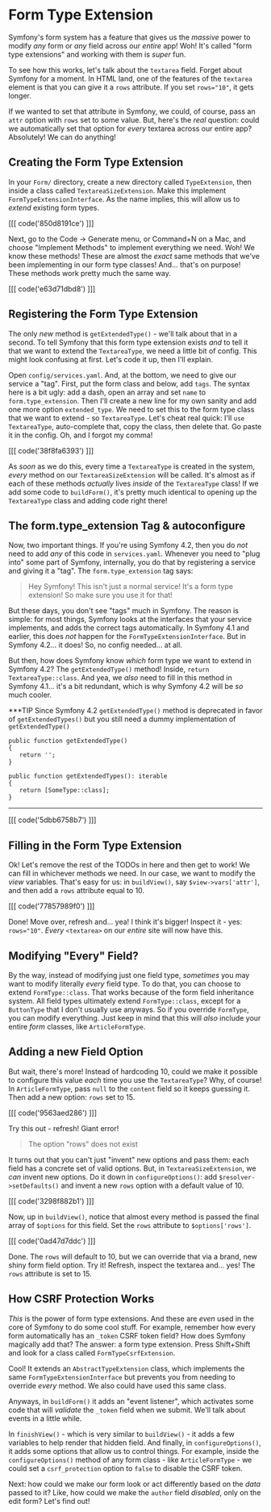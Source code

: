 # Form Type Extension

Symfony's form system has a feature that gives us the *massive* power to modify
*any* form or *any* field across our *entire* app! Woh! It's called "form type
extensions" and working with them is *super* fun.

To see how this works, let's talk about the `textarea` field. Forget about Symfony
for a moment. In HTML land, one of the features of the `textarea` element is that
you can give it a `rows` attribute. If you set `rows="10"`, it gets longer.

If we wanted to set that attribute in Symfony, we could, of course, pass an `attr`
option with `rows` set to some value. But, here's the *real* question: could we
automatically set that option for *every* textarea across our entire app? Absolutely!
We can do anything!

## Creating the Form Type Extension

In your `Form/` directory, create a new directory called `TypeExtension`, then inside
a class called `TextareaSizeExtension`. Make this implement `FormTypeExtensionInterface`.
As the name implies, this will allow us to *extend* existing form types.

[[[ code('850d8191ce') ]]]

Next, go to the Code -> Generate menu, or Command+N on a Mac, and choose
"Implement Methods" to implement everything we need. Woh! We know these methods!
These are almost the *exact* same methods that we've been implementing in our form
type classes! And... that's on purpose! These methods work pretty much the same way.

[[[ code('e63d71dbd8') ]]]

## Registering the Form Type Extension

The only *new* method is `getExtendedType()` - we'll talk about that in a second.
To tell Symfony that this form type extension exists *and* to tell it that we want
to extend the `TextareaType`, we need a little bit of config. This might look confusing
at first. Let's code it up, then I'll explain.

Open `config/services.yaml`. And, at the bottom, we need to give our service
a "tag". First, put the form class and below, add `tags`. The syntax here is a bit
ugly: add a dash, open an array and set `name` to `form.type_extension`. Then I'll
create a new line for my own sanity and add one more option `extended_type`. We need
to set this to the form type class that we want to extend - so `TextareaType`. Let's
cheat real quick: I'll `use TextareaType`, auto-complete that, copy the class, then
delete that. Go paste it in the config. Oh, and I forgot my comma!

[[[ code('38f8fa6393') ]]]

As *soon* as we do this, every time a `TextareaType` is created in the system, *every*
method on our `TextareaSizeExtension` will be called. It's almost as if each of
these methods *actually* lives *inside* of the `TextareaType` class! If we add
some code to `buildForm()`, it's pretty much identical to opening up the `TextareaType`
class and adding code right there!

## The form.type_extension Tag & autoconfigure

Now, two important things. If you're using Symfony 4.2, then you do *not* need to
add *any* of this code in `services.yaml`. Whenever you need to "plug into" some
part of Symfony, internally, you do that by registering a service and giving it
a "tag". The `form.type_extension` tag says:

> Hey Symfony! This isn't just a normal service! It's a form type extension! So
> make sure you use it for that!

But these days, you don't see "tags" much in Symfony. The reason is simple: for
most things, Symfony looks at the interfaces that your service implements, and adds
the correct tags automatically. In Symfony 4.1 and earlier, this does *not* happen
for the `FormTypeExtensionInterface`. But in Symfony 4.2... it does! So, no config
needed... at all.

But then, how does Symfony know *which* form type we want to extend in Symfony 4.2?
The `getExtendedType()` method! Inside, `return TextareaType::class`. And yea,
we *also* need to fill in this method in Symfony 4.1... it's a bit redundant, which
is why Symfony 4.2 will be *so* much cooler.

***TIP
Since Symfony 4.2 `getExtendedType()` method is deprecated in favor of `getExtendedTypes()` but you still need a dummy implementation of `getExtendedType()`
```
public function getExtendedType()
{
   return '';
}

public function getExtendedTypes(): iterable
{
   return [SomeType::class];
}
```
***

[[[ code('5dbb6758b7') ]]]

## Filling in the Form Type Extension

Ok! Let's remove the rest of the TODOs in here and then get to work! We can fill
in whichever methods we need. In our case, we want to modify the *view* variables.
That's easy for us: in `buildView()`, say `$view->vars['attr']`, and
then add a `rows` attribute equal to 10.

[[[ code('77857989f0') ]]]

Done! Move over, refresh and... yea! I think it's bigger! Inspect it - yes: `rows="10"`.
*Every* `<textarea>` on our *entire* site will now have this.

## Modifying "Every" Field?

By the way, instead of modifying just one field type, *sometimes* you may want to
modify literally *every* field type. To do that, you can choose to extend
`FormType::class`. That works because of the form field inheritance system. All
field types ultimately extend `FormType::class`, except for a `ButtonType` that I
don't usually use anyways. So if you override `FormType`, you can modify everything.
Just keep in mind that this will *also* include your entire *form* classes, like
`ArticleFormType`.

## Adding a new Field Option

But wait, there's more! Instead of hardcoding 10, could we make it possible to configure
this value *each* time you use the `TextareaType`? Why, of course! In `ArticleFormType`,
pass `null` to the `content` field so it keeps guessing it. Then add a new option:
`rows` set to 15.

[[[ code('9563aed286') ]]]

Try this out - refresh! Giant error!

> The option "rows" does not exist

It turns out that you can't just "invent" new options and pass them: each field
has a concrete set of valid options. But, in `TextareaSizeExtension`, we *can*
invent new options. Do it down in `configureOptions()`: add
`$resolver->setDefaults()` and invent a new `rows` option with a default value of
10.

[[[ code('3298f882b1') ]]]

Now, up in `buildView()`, notice that almost every method is passed the final
array of `$options` for this field. Set the `rows` attribute to `$options['rows']`.

[[[ code('0ad47d7ddc') ]]]

Done. The `rows` will default to 10, but we can override that via a brand, new
shiny form field option. Try it! Refresh, inspect the textarea and... yes! The
`rows` attribute is set to 15.

## How CSRF Protection Works

*This* is the power of form type extensions. And these are *even* used in the
core of Symfony to do some cool stuff. For example, remember how every form automatically
has an `_token` CSRF token field? How does Symfony magically add that? The answer:
a form type extension. Press Shift+Shift and look for a class called `FormTypeCsrfExtension`.

Cool! It extends an `AbstractTypeExtension` class, which implements the same
`FormTypeExtensionInterface` but prevents you from needing to override *every* method.
We also could have used this same class.

Anyways, in `buildForm()` it adds an "event listener", which activates some code
that will *validate* the `_token` field when we submit. We'll talk about events
in a little while.

In `finishView()` - which is very similar to `buildView()` - it adds a few
variables to help render that hidden field. And finally, in `configureOptions()`,
it adds some options that allow us to control things. For example, inside the
`configureOptions()` method of any form class - like `ArticleFormType` - we could
set a `csrf_protection` option to `false` to disable the CSRF token.

Next: how could we make our form look or act differently based on the *data* passed
to it? Like, how could we make the `author` field *disabled*, only on the edit
form? Let's find out!
